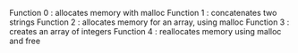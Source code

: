 Function 0 : allocates memory with malloc
Function 1 : concatenates two strings
Function 2 : allocates memory for an array, using malloc
Function 3 : creates an array of integers
Function 4 : reallocates memory using malloc and free